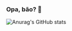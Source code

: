 ### Opa, bão? 👋

![Anurag's GitHub stats](https://github-readme-stats.vercel.app/api?username=arajooj&count_private=true&show_icons=true&theme=midnight-purple)
